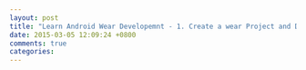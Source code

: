 ```yaml
---
layout: post
title: "Learn Android Wear Developemnt - 1. Create a wear Project and Debug on Real Devices"
date: 2015-03-05 12:09:24 +0800
comments: true
categories: 
---
```

